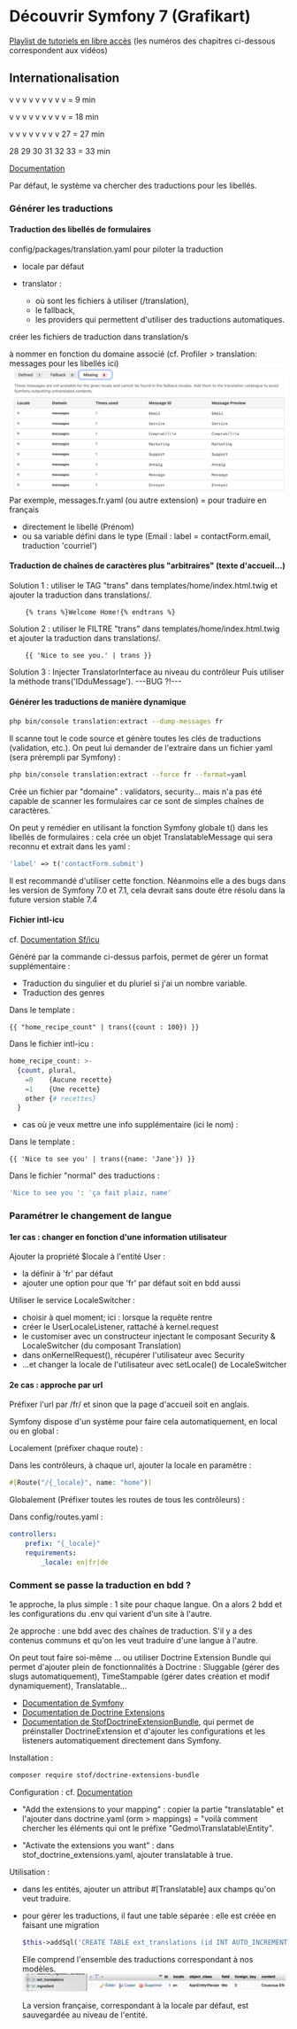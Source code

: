 # Découvrir Symfony 7 (Grafikart)

[Playlist de tutoriels en libre accès](https://www.youtube.com/playlist?list=PLjwdMgw5TTLXuvlGqP18gbJCYVg7y6Fig) (les numéros des chapitres ci-dessous correspondent aux vidéos)

## Internationalisation

v v v    v v v      v v v   = 9 min

v v v    v v v      v v v   = 18 min

v v v   v v v   v v 27   = 27 min

28 29 30  31 32 33         = 33 min

[Documentation](https://symfony.com/doc/current/translation.html)

Par défaut, le système va chercher des traductions pour les libellés.

### Générer les traductions

#### Traduction des libellés de formulaires

config/packages/translation.yaml pour piloter la traduction

- locale par défaut
- translator :

  - où sont les fichiers à utiliser (/translation),
  - le fallback,
  - les providers qui permettent d'utiliser des traductions automatiques.

créer les fichiers de traduction dans translation/s

à nommer en fonction du domaine associé (cf. Profiler > translation: messages pour les libellés ici)
<img src="Profiler1.png" alt="">
Par exemple, messages.fr.yaml (ou autre extension) = pour traduire en français

- directement le libellé (Prénom)
- ou sa variable défini dans le type (Email : label = contactForm.email, traduction 'courriel')

#### Traduction de chaînes de caractères plus "arbitraires" (texte d'accueil...)

Solution 1 : utiliser le TAG "trans" dans templates/home/index.html.twig et ajouter la traduction dans translations/.

```twig
    {% trans %}Welcome Home!{% endtrans %}
```

Solution 2 : utiliser le FILTRE "trans" dans templates/home/index.html.twig et ajouter la traduction dans translations/.

```twig
    {{ 'Nice to see you.' | trans }}
```

Solution 3 : Injecter TranslatorInterface au niveau du contrôleur
Puis utiliser la méthode trans('IDduMessage'). ---BUG ?!---

#### Générer les traductions de manière dynamique

```bash
php bin/console translation:extract --dump-messages fr
```

Il scanne tout le code source et génère toutes les clés de traductions (validation, etc.).
On peut lui demander de l'extraire dans un fichier yaml (sera prérempli par Symfony) :

```bash
php bin/console translation:extract --force fr --format=yaml
```

Crée un fichier par "domaine" : validators, security... mais n'a pas été capable de scanner les formulaires car ce sont de simples chaînes de caractères.`

On peut y remédier en utilisant la fonction Symfony globale t() dans les libellés de formulaires : cela crée un objet TranslatableMessage qui sera reconnu et extrait dans les yaml :

```php
'label' => t('contactForm.submit')
```

Il est recommandé d'utiliser cette fonction. Néanmoins elle a des bugs dans les version de Symfony 7.0 et 7.1, cela devrait sans doute être résolu dans la future version stable 7.4

#### Fichier intl-icu

cf. [Documentation Sf/icu](https://symfony.com/doc/current/reference/formats/message_format.html)

Généré par la commande ci-dessus parfois, permet de gérer un format supplémentaire :

- Traduction du singulier et du pluriel si j'ai un nombre variable.
- Traduction des genres

Dans le template :

```twig
{{ "home_recipe_count" | trans({count : 100}) }}
````

Dans le fichier intl-icu :

```php
home_recipe_count: >-
  {count, plural,
    =0    {Aucune recette}
    =1    {Une recette}
    other {# recettes}
  }
```

- cas où je veux mettre une info supplémentaire (ici le nom) :

Dans le template :

```twig
{{ 'Nice to see you' | trans({name: 'Jane'}) }}
````

Dans le fichier "normal" des traductions :

```php
'Nice to see you ': 'ça fait plaiz, name'
```

### Paramétrer le changement de langue

#### 1er cas : changer en fonction d'une information utilisateur

Ajouter la propriété $locale à l'entité User :

- la définir à 'fr' par défaut
- ajouter une option pour que 'fr' par défaut soit en bdd aussi

Utiliser le service LocaleSwitcher :

- choisir à quel moment; ici : lorsque la requête rentre
- créer le UserLocaleListener, rattaché à kernel.request
- le customiser avec un constructeur injectant le composant Security & LocaleSwitcher (du composant Translation)
- dans onKernelRequest(), récupérer l'utilisateur avec Security
- ...et changer la locale de l'utilisateur avec setLocale() de LocaleSwitcher

#### 2e cas : approche par url

Préfixer l'url par /fr/ et sinon que la page d'accueil soit en anglais.

Symfony dispose d'un système pour faire cela automatiquement, en local ou en global :

Localement (préfixer chaque route) :

Dans les contrôleurs, à chaque url, ajouter la locale en paramètre :

```php
#[Route("/{_locale}", name: "home")]
```

Globalement (Préfixer toutes les routes de tous les contrôleurs) :

Dans config/routes.yaml :

```yaml
controllers:
    prefix: "{_locale}"
    requirements:
        _locale: en|fr|de
```

### Comment se passe la traduction en bdd ?

1e approche, la plus simple : 1 site pour chaque langue. On a alors 2 bdd et les configurations du .env qui varient d'un site à l'autre.

2e approche : une bdd avec des chaînes de traduction. S'il y a des contenus communs et qu'on les veut traduire d'une langue à l'autre.

On peut tout faire soi-même ... ou utiliser Doctrine Extension Bundle qui permet d'ajouter plein de fonctionnalités à Doctrine : Sluggable (gérer des slugs automatiquement), TimeStampable (gérer dates création et modif dynamiquement), Translatable...

- [Documentation de Symfony](https://symfony.com/bundles/StofDoctrineExtensionsBundle/current/index.html)
- [Documentation de Doctrine Extensions](https://github.com/doctrine-extensions/DoctrineExtensions)
- [Documentation de StofDoctrineExtensionBundle](https://github.com/stof/StofDoctrineExtensionsBundle), qui permet de préinstaller DoctrineExtension et d'ajouter les configurations et les listeners automatiquement directement dans Symfony.

Installation :

```bash
composer require stof/doctrine-extensions-bundle
```

Configuration : cf. [Documentation](https://symfony.com/bundles/StofDoctrineExtensionsBundle/current/configuration.html)

- "Add the extensions to your mapping" : copier la partie "translatable" et l'ajouter dans doctrine.yaml (orm > mappings) = "voilà comment chercher les éléments qui ont le préfixe "Gedmo\Translatable\Entity".

- "Activate the extensions you want" : dans stof_doctrine_extensions.yaml, ajouter translatable à true.

Utilisation :

- dans les entités, ajouter un attribut #[Translatable] aux champs qu'on veut traduire.
- pour gérer les traductions, il faut une table séparée : elle est créée en faisant une migration
  
  ```php
  $this->addSql('CREATE TABLE ext_translations (id INT AUTO_INCREMENT NOT NULL, locale VARCHAR(8) NOT NULL, ...);
  ```

  Elle comprend l'ensemble des traductions correspondant à nos modèles.
  <img src="bdd_ext_translations.png" alt="">

  La version française, correspondant à la locale par défaut, est sauvegardée au niveau de l'entité.
